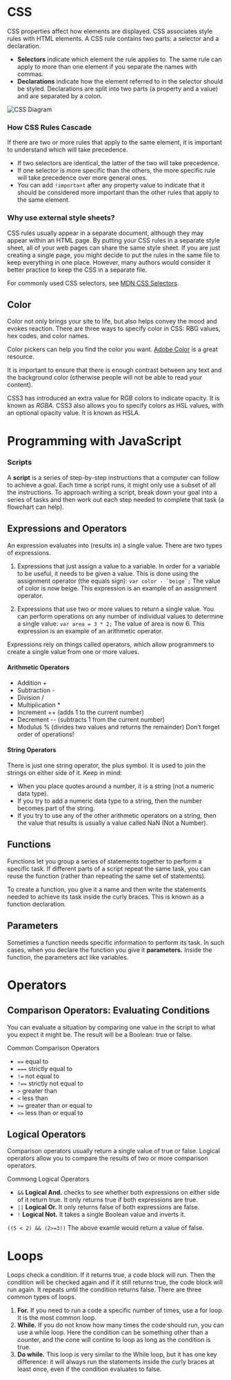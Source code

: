 # CSS

CSS properties affect how elements are displayed. CSS associates style rules with HTML elements. A CSS rule contains two parts: a selector and a declaration.
 - **Selectors** indicate which element the rule applies to. The same rule can apply to more than one element if you separate the names with commas. 
 - **Declarations** indicate how the element referred to in the selector should be styled. Declarations are split into two parts (a property and a value) and are separated by a colon. 

![CSS Diagram](https://upload.wikimedia.org/wikipedia/commons/5/53/CSSsyntax.JPG)

### How CSS Rules Cascade
If there are two or more rules that apply to the same element, it is important to understand which will take precedence. 
- If two selectors are identical, the latter of the two will take precedence. 
- If one selector is more specific than the others, the more specific rule will take precedence over more general ones. 
- You can add `!important` after any property value to indicate that it should be considered more important than the other rules that apply to the same element. 

### Why use external style sheets?
CSS rules usually appear in a separate document, although they may appear within an HTML page. By putting your CSS rules in a separate style sheet, all of your web pages can share the same style sheet. If you are just creating a single page, you might decide to put the rules in the same file to keep everything in one place. However, many authors would consider it better practice to keep the CSS in a separate file. 

For commonly used CSS selectors, see [MDN CSS Selectors](https://developer.mozilla.org/en-US/docs/Web/CSS/CSS_Selectors).


## Color
Color not only brings your site to life, but also helps convey the mood and evokes reaction. There are three ways to specify color in CSS: RBG values, hex codes, and color names. 

Color pickers can help you find the color you want. [Adobe Color](https://color.adobe.com/create/color-wheel) is a great resource. 

It is important to ensure that there is enough contrast between any text and the background color (otherwise people will not be able to read your content). 

CSS3 has introduced an extra value for RGB colors to indicate opacity. It is known as *RGBA.* CSS3 also allows you to specify colors as HSL values, with an optional opacity value. It is known as HSLA. 

# Programming with JavaScript

### Scripts
A **script** is a series of step-by-step instructions that a computer can follow to achieve a goal. Each time a script runs, it might only use a subset of all the instructions. To approach writing a script, break down your goal into a series of tasks and then work out each step needed to complete that task (a flowchart can help). 


## Expressions and Operators
An expression evaluates into (results in) a single value. There are two types of expressions.
1. Expressions that just assign a value to a variable. In order for a variable to be useful, it needs to be given a value. This is done using the assignment operator (the equals sign):
```var color - `beige`;```
The value of color is now beige. This expression is an example of an assignment operator.

1. Expressions that use two or more values to return a single value. 
You can perform operations on any number of individual values to determine a single value:
```var area = 3 * 2;```
The value of area is now 6. This expression is an example of an arithmetic operator. 

Expressions rely on things called operators, which allow programmers to create a single value from one or more values. 

#### Arithmetic Operators #### 
- Addition +
- Subtraction -
- Division /
- Multiplication *
- Increment ++ (adds 1 to the current number)
- Decrement -- (subtracts 1 from the current number)
- Modulus % (divides two values and returns the remainder)
Don’t forget order of operations! 

#### String Operators #### 
There is just one string operator, the plus symbol. It is used to join the strings on either side of it. 
Keep in mind:
- When you place quotes around a number, it is a string (not a numeric data type). 
- If you try to add a numeric data type to a string, then the number becomes part of the string. 
- If you try to use any of the other arithmetic operators on a string, then the value that results is usually a value called NaN (Not a Number). 

## Functions
Functions let you group a series of statements together to perform a specific task. If different parts of a script repeat the same task, you can reuse the function (rather than repeating the same set of statements). 

To create a function, you give it a name and then write the statements needed to achieve its task inside the curly braces. This is known as a function declaration. 

## Parameters
Sometimes a function needs specific information to perform its task. In such cases, when you declare the function you give it **parameters.** Inside the function, the parameters act like variables. 

# Operators

## Comparison Operators: Evaluating Conditions
You can evaluate a situation by comparing one value in the script to what you expect it might be. The result will be a Boolean: true or false. 

Common Comparison Operators
- `==` equal to
- `===` strictly equal to
- `!=` not equal to
- `!==` strictly not equal to
- `>` greater than
- `<` less than
- `>=` greater than or equal to
- `<=` less than or equal to


## Logical Operators
Comparison operators usually return a single value of true or false. Logical operators allow you to compare the results of two or more comparison operators. 

Commong Logical Operators
- `&&` **Logical And.** checks to see whether both expressions on either side of it return true. It only returns true if both expressions are true.  
- `||` **Logical Or.** It only returns false of both expressions are false.
- `!` **Logical Not.** It takes a single Boolean value and inverts it. 

```((5 < 2) && (2>=3))```
The above examle would return a value of false.

# Loops
Loops check a condition. If it returns true, a code block will run. Then the condition will be checked again and if it still returns true, the code block will run again. It repeats until the condition returns false. There are three common types of loops.
1. **For.** If you need to run a code a specific number of times, use a for loop. It is the most common loop.
1. **While.** If you do not know how many times the code should run, you can use a while loop. Here the condition can be something other than a counter, and the cone will contine to loop as long as the condition is true. 
1. **Do while.** This loop is very similar to the While loop, but it has one key difference: it will always run the statements inside the curly braces at least once, even if the condition evaluates to false. 